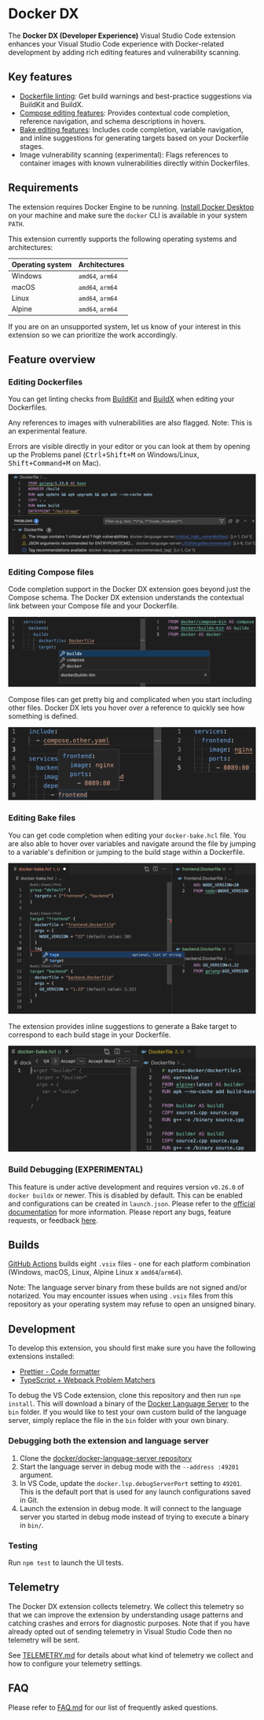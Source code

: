 # Docker DX

The **Docker DX (Developer Experience)** Visual Studio Code extension enhances your Visual Studio Code experience with Docker-related development by adding rich editing features and vulnerability scanning.

## Key features

- [Dockerfile linting](https://docs.docker.com/reference/build-checks/): Get build warnings and best-practice suggestions via BuildKit and BuildX.
- [Compose editing features](https://docs.docker.com/compose/): Provides contextual code completion, reference navigation, and schema descriptions in hovers.
- [Bake editing features](https://docs.docker.com/build/bake/): Includes code completion, variable navigation, and inline suggestions for generating targets based on your Dockerfile stages.
- Image vulnerability scanning (experimental): Flags references to container images with known vulnerabilities directly within Dockerfiles.

## Requirements

The extension requires Docker Engine to be running. [Install Docker Desktop](https://www.docker.com/get-started/) on your machine and make sure the `docker` CLI is available in your system `PATH`.

This extension currently supports the following operating systems and architectures:

| Operating system | Architectures    |
| ---------------- | ---------------- |
| Windows          | `amd64`, `arm64` |
| macOS            | `amd64`, `arm64` |
| Linux            | `amd64`, `arm64` |
| Alpine           | `amd64`, `arm64` |

If you are on an unsupported system, let us know of your interest in this extension so we can prioritize the work accordingly.

## Feature overview

### Editing Dockerfiles

You can get linting checks from [BuildKit](https://github.com/moby/buildkit) and [BuildX](https://github.com/docker/buildx) when editing your Dockerfiles.

Any references to images with vulnerabilities are also flagged. Note: This is an experimental feature.

Errors are visible directly in your editor or you can look at them by opening up the Problems panel (<kbd>Ctrl+Shift+M</kbd> on Windows/Linux, <kbd>Shift+Command+M</kbd> on Mac).

![Linting a Dockerfile for build warnings and the use of vulnerable images](resources/readme/dockerfile-problems.png)

### Editing Compose files

Code completion support in the Docker DX extension goes beyond just the Compose schema. The Docker DX extension understands the contextual link between your Compose file and your Dockerfile.

![Editing a Compose file with code completion suggestions inferred from another file](resources/readme/docker-compose-code-completion.png)

Compose files can get pretty big and complicated when you start including other files. Docker DX lets you hover over a reference to quickly see how something is defined.

![Hover over object references to see its YAML content](resources/readme/docker-compose-hover.png)

### Editing Bake files

You can get code completion when editing your `docker-bake.hcl` file. You are also able to hover over variables and navigate around the file by jumping to a variable's definition or jumping to the build stage within a Dockerfile.

![Editing a Bake file with code completion and cross-file linking support](resources/readme/docker-bake-editing.png)

The extension provides inline suggestions to generate a Bake target to correspond to each build stage in your Dockerfile.

![Suggesting Bake targets based on the content of the local Dockerfile](resources/readme/docker-bake-inline-completion.png)

### Build Debugging (EXPERIMENTAL)

This feature is under active development and requires version `v0.26.0` of `docker buildx` or newer. This is disabled by default. This can be enabled and configurations can be created in `launch.json`. Please refer to the [official documentation](https://github.com/docker/buildx/blob/master/docs/dap.md) for more information. Please report any bugs, feature requests, or feedback [here](https://github.com/docker/buildx/issues/new/choose).

## Builds

[GitHub Actions](https://github.com/docker/vscode-extension/actions) builds eight `.vsix` files - one for each platform combination (Windows, macOS, Linux, Alpine Linux x `amd64`/`arm64`).

Note: The language server binary from these builds are not signed and/or notarized. You may encounter issues when using `.vsix` files from this repository as your operating system may refuse to open an unsigned binary.

## Development

To develop this extension, you should first make sure you have the following extensions installed:

- [Prettier - Code formatter](https://marketplace.visualstudio.com/items?itemName=esbenp.prettier-vscode)
- [TypeScript + Webpack Problem Matchers](https://marketplace.visualstudio.com/items?itemName=amodio.tsl-problem-matcher)

To debug the VS Code extension, clone this repository and then run `npm install`. This will download a binary of the [Docker Language Server](https://github.com/docker/docker-language-server/releases) to the `bin` folder. If you would like to test your own custom build of the language server, simply replace the file in the `bin` folder with your own binary.

### Debugging both the extension and language server

1. Clone the [docker/docker-language-server repository](https://github.com/docker/docker-language-server)
2. Start the language server in debug mode with the `--address :49201` argument.
3. In VS Code, update the `docker.lsp.debugServerPort` setting to `49201`. This is the default port that is used for any launch configurations saved in Git.
4. Launch the extension in debug mode. It will connect to the language server you started in debug mode instead of trying to execute a binary in `bin/`.

### Testing

Run `npm test` to launch the UI tests.

## Telemetry

The Docker DX extension collects telemetry. We collect this telemetry so that we can improve the extension by understanding usage patterns and catching crashes and errors for diagnostic purposes. Note that if you have already opted out of sending telemetry in Visual Studio Code then no telemetry will be sent.

See [TELEMETRY.md](./TELEMETRY.md) for details about what kind of telemetry we collect and how to configure your telemetry settings.

## FAQ

Please refer to [FAQ.md](./FAQ.md) for our list of frequently asked questions.
